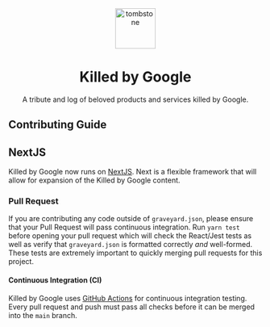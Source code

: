 <div align="center">
  <img src="https://static.killedbygoogle.com/com/tombstone.png" alt="tombstone" style="height: 80px; width: 80px; padding: 0 20px;">
  <h1>Killed by Google</h1>
  <p>A tribute and log of beloved products and services killed by Google.</p>
</div>

## Contributing Guide

## NextJS
Killed by Google now runs on [NextJS](https://nextjs.org/). Next is a flexible framework that will allow for expansion of the Killed by Google content.

### Pull Request

If you are contributing any code outside of `graveyard.json`, please ensure that your Pull Request will pass continuous integration. Run `yarn test` before opening your pull request which will check the React/Jest tests as well as verify that `graveyard.json` is formatted correctly _and_ well-formed. These tests are extremely important to quickly merging pull requests for this project.

#### Continuous Integration (CI)
Killed by Google uses [GitHub Actions](https://github.com/features/actions) for continuous integration testing. Every pull request and push must pass all checks before it can be merged into the `main` branch.
